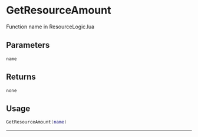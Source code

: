 # GetResourceAmount
Function name in ResourceLogic.lua
## Parameters
`name`
## Returns
`none`
## Usage
```lua
GetResourceAmount(name)
```
---
